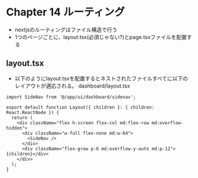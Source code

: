 # Chapter 14 ルーティング

- nextjsのルーティングはファイル構造で行う
- 1つのページごとに、layout.tsx(必須じゃない?)とpage.tsxファイルを配置する

## layout.tsx
- 以下のようにlayout.tsxを配置するとネストされたファイルすべてに以下のレイアウトが適応される。
dashboard/layout.tsx
```tsx
import SideNav from '@/app/ui/dashboard/sidenav';
 
export default function Layout({ children }: { children: React.ReactNode }) {
  return (
    <div className="flex h-screen flex-col md:flex-row md:overflow-hidden">
      <div className="w-full flex-none md:w-64">
        <SideNav />
      </div>
      <div className="flex-grow p-6 md:overflow-y-auto md:p-12">{children}</div>
    </div>
  );
}
```

